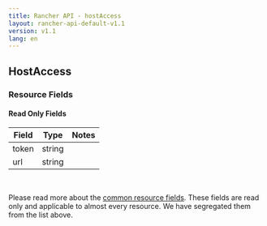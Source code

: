 ```yaml
---
title: Rancher API - hostAccess
layout: rancher-api-default-v1.1
version: v1.1
lang: en
---
```


## HostAccess



### Resource Fields


#### Read Only Fields

Field | Type   | Notes
---|---|---
token | string  | 
url | string  | 


<br>

Please read more about the [common resource fields]({{site.baseurl}}/rancher/{{page.version}}/{{page.lang}}/api/common/). These fields are read only and applicable to almost every resource. We have segregated them from the list above.




